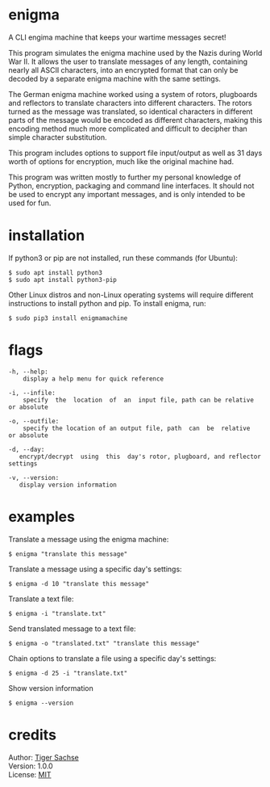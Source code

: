# enigma
A CLI engima machine that keeps your wartime messages secret!

This program simulates the enigma machine used by the Nazis during World War II. It allows the user to translate messages of any length, containing nearly all ASCII characters, into an encrypted format that can only be decoded by a separate enigma machine with the same settings.

The German enigma machine worked using a system of rotors, plugboards and reflectors to translate characters into different characters. The rotors turned as the message was translated, so identical characters in different parts of the message would be encoded as different characters, making this encoding method much more complicated and difficult to decipher than simple character substitution.

This program includes options to support file input/output as well as 31 days worth of options for encryption, much like the original machine had.

This  program  was  written mostly to further my personal knowledge of Python, encryption, packaging and command line interfaces. It should not be used to encrypt any important messages, and is only intended to be used for fun.

# installation
If python3 or pip are not installed, run these commands (for Ubuntu):
```
$ sudo apt install python3 
$ sudo apt install python3-pip
```
Other Linux distros and non-Linux operating systems will require different instructions to install python and pip. To install enigma, run:
```
$ sudo pip3 install enigmamachine
```

# flags
```
-h, --help:   
    display a help menu for quick reference

-i, --infile:   
    specify  the  location  of  an  input file, path can be relative or absolute

-o, --outfile:  
    specify the location of an output file, path  can  be  relative  or absolute

-d, --day:  
   encrypt/decrypt  using  this  day's rotor, plugboard, and reflector settings

-v, --version:  
   display version information
```

# examples

Translate a message using the enigma machine:   
```
$ enigma "translate this message"
```
Translate a message using a specific day's settings:   
```
$ enigma -d 10 "translate this message"
```
Translate a text file:
```
$ enigma -i "translate.txt"
```
Send translated message to a text file:
```
$ enigma -o "translated.txt" "translate this message"
```

Chain options to translate a file using a specific day's settings:
```
$ enigma -d 25 -i "translate.txt"
```
Show version information
```
$ enigma --version
```

# credits
Author: [Tiger Sachse](https://github.com/tgsachse)  
Version: 1.0.0  
License: [MIT](LICENSE.txt)  
